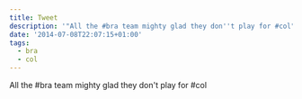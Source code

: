 ```yaml
---
title: Tweet
description: '"All the #bra team mighty glad they don''t play for #col"'
date: '2014-07-08T22:07:15+01:00'
tags:
  - bra
  - col
---
```

All the #bra team mighty glad they don't play for #col
